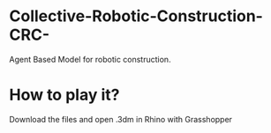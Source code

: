 # Collective-Robotic-Construction-CRC-
Agent Based Model for robotic construction.
# How to play it?
Download the files and open .3dm in Rhino with Grasshopper
